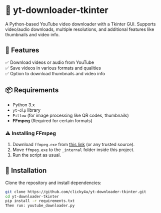 # 🎥 yt-downloader-tkinter
A Python-based YouTube video downloader with a Tkinter GUI. Supports video/audio downloads, multiple resolutions, and additional features like thumbnails and video info.

## 📌 Features
✅ Download videos or audio from YouTube  
✅ Save videos in various formats and qualities  
✅ Option to download thumbnails and video info  

## 📦 Requirements
- Python 3.x
- `yt-dlp` library
- `Pillow` (for image processing like QR codes, thumbnails)
- **FFmpeg** (Required for certain formats)

### ⚠️ Installing FFmpeg
1. Download `ffmpeg.exe` from [this link](https://www.gyan.dev/ffmpeg/builds/) (or any trusted source).
2. Move `ffmpeg.exe` to the `_internal` folder inside this project.
3. Run the script as usual.

## 🚀 Installation
Clone the repository and install dependencies:
```bash
git clone https://github.com/clicky4u/yt-downloader-tkinter.git
cd yt-downloader-tkinter
pip install -r requirements.txt
Then run: youtube_downloader.py
